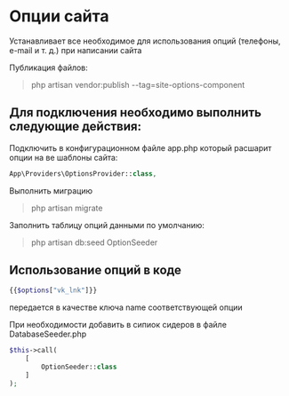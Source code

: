 # Опции сайта

Устанавливает все необходимое для использования опций (телефоны, e-mail и т. д.) при написании сайта

Публикация файлов:

>php artisan vendor:publish --tag=site-options-component

## Для подключения необходимо выполнить следующие действия:

Подключить в конфигурационном файле app.php который расшарит опции на ве шаблоны сайта:

```php
App\Providers\OptionsProvider::class,
```

Выполнить миграцию

>php artisan migrate

Заполнить таблицу опций данными по умолчанию:

>php artisan db:seed OptionSeeder

## Использование опций в коде
```php
{{$options["vk_lnk"]}}
```
передается в качестве ключа name соответствующей опции

При необходимости добавить в сипиок сидеров в файле DatabaseSeeder.php

```php
$this->call(
    [
        OptionSeeder::class
    ]
);
```